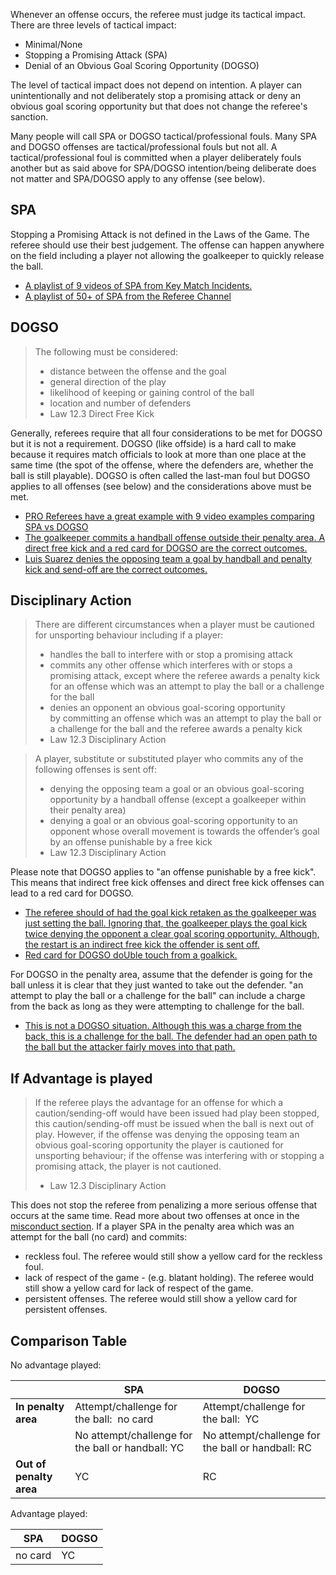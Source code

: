 Whenever an offense occurs, the referee must judge its tactical impact. There are three levels of tactical impact:

- Minimal/None
- Stopping a Promising Attack (SPA)
- Denial of an Obvious Goal Scoring Opportunity (DOGSO)

The level of tactical impact does not depend on intention. A player can unintentionally and not deliberately stop a promising attack or deny an obvious goal scoring opportunity but that does not change the referee's sanction.

Many people will call SPA or DOGSO tactical/professional fouls. Many SPA and DOGSO offenses are tactical/professional fouls but not all. A tactical/professional foul is committed when a player deliberately fouls another but as said above for SPA/DOGSO intention/being deliberate does not matter and SPA/DOGSO apply to any offense (see below).

## SPA

Stopping a Promising Attack is not defined in the Laws of the Game. The referee should use their best judgement. The offense can happen anywhere on the field including a player not allowing the goalkeeper to quickly release the ball.
- [A playlist of 9 videos of SPA from Key Match Incidents.](https://www.youtube.com/playlist?list=PLzf0-UFHPjPdTEI9Z2kzC3pCgBgXSaywF)
- [A playlist of 50+ of SPA from the Referee Channel](https://www.youtube.com/playlist?list=PL4OiywE4asSe_F4qnxKcKjOx7FSjNYszR)

## DOGSO

> The following must be considered:
> - distance between the offense and the goal
> - general direction of the play
> - likelihood of keeping or gaining control of the ball
> - location and number of defenders
> - Law 12.3 Direct Free Kick

Generally, referees require that all four considerations to be met for DOGSO but it is not a requirement. DOGSO (like offside) is a hard call to make because it requires match officials to look at more than one place at the same time (the spot of the offense, where the defenders are, whether the ball is still playable). DOGSO is often called the last-man foul but DOGSO applies to all offenses (see below) and the considerations above must be met.

- [PRO Referees have a great example with 9 video examples comparing SPA vs DOGSO](https://proreferees.com/2020/04/03/pro-insight-tactical-fouling-in-soccer-what-officials-look-for/)
- [The goalkeeper commits a handball offense outside their penalty area. A direct free kick and a red card for DOGSO are the correct outcomes.](https://youtu.be/uzZnBPHsx_0?t=107)
- [Luis Suarez denies the opposing team a goal by handball and penalty kick and send-off are the correct outcomes.](https://youtu.be/tDpx9GGH79I?t=202)

## Disciplinary Action

> There are different circumstances when a player must be cautioned for unsporting behaviour including if a player:
> - handles the ball to interfere with or stop a promising attack
> - commits any other offense which interferes with or stops a promising attack, except where the referee awards a penalty kick for an offense which was an attempt to play the ball or a challenge for the ball
> - denies an opponent an obvious goal-scoring opportunity by committing an offense which was an attempt to play the ball or a challenge for the ball and the referee awards a penalty kick
> - Law 12.3 Disciplinary Action

> A player, substitute or substituted player who commits any of the following offenses is sent off:
> - denying the opposing team a goal or an obvious goal-scoring opportunity by a handball offense (except a goalkeeper within their penalty area)
> - denying a goal or an obvious goal-scoring opportunity to an opponent whose overall movement is towards the offender’s goal by an offense punishable by a free kick
> - Law 12.3 Disciplinary Action

Please note that DOGSO applies to "an offense punishable by a free kick". This means that indirect free kick offenses and direct free kick offenses can lead to a red card for DOGSO.

- [The referee should of had the goal kick retaken as the goalkeeper was just setting the ball. Ignoring that, the goalkeeper plays the goal kick twice denying the opponent a clear goal scoring opportunity. Although, the restart is an indirect free kick the offender is sent off.](https://www.youtube.com/watch?v=uivLc9urdBY)
- [Red card for DOGSO doUble touch from a goalkick. ](https://youtu.be/G6w_qGQkrwc?feature=shared)

For DOGSO in the penalty area, assume that the defender is going for the ball unless it is clear that they just wanted to take out the defender. "an attempt to play the ball or a challenge for the ball" can include a charge from the back as long as they were attempting to challenge for the ball.

- [This is not a DOGSO situation. Although this was a charge from the back, this is a challenge for the ball. The defender had an open path to the ball but the attacker fairly moves into that path.](https://youtu.be/06lqnmddvKQ?feature=shared&t=961)

## If Advantage is played

> If the referee plays the advantage for an offense for which a caution/sending-off would have been issued had play been stopped, this caution/sending-off must be issued when the ball is next out of play. However, if the offense was denying the opposing team an obvious goal-scoring opportunity the player is cautioned for unsporting behaviour; if the offense was interfering with or stopping a promising attack, the player is not cautioned.
> - Law 12.3 Disciplinary Action

This does not stop the referee from penalizing a more serious offense that occurs at the same time. Read more about two offenses at once in the [misconduct section](/misconduct). If a player SPA in the penalty area which was an attempt for the ball (no card) and commits:

- reckless foul. The referee would still show a yellow card for the reckless foul.
- lack of respect of the game - (e.g. blatant holding). The referee would still show a yellow card for lack of respect of the game.
- persistent offenses. The referee would still show a yellow card for persistent offenses.

## Comparison Table

No advantage played:

|                         | SPA                                     | DOGSO                                   |
| ----------------------- | --------------------------------------- | --------------------------------------- |
| **In penalty area**     | Attempt/challenge for the ball:  no card          | Attempt/challenge for the ball:  YC               |
|                         | No attempt/challenge for the ball or handball: YC | No attempt/challenge for the ball or handball: RC |
| **Out of penalty area** | YC                                      | RC                                      |

Advantage played:

| SPA     | DOGSO |
| ------- | ----- |
| no card | YC    |
